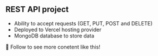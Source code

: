 ## REST API project

* Ability to accept requests (GET, PUT, POST and DELETE)
* Deployed to Vercel hosting provider
* MongoDB database to store data

💙 Follow to see more conetent like this!